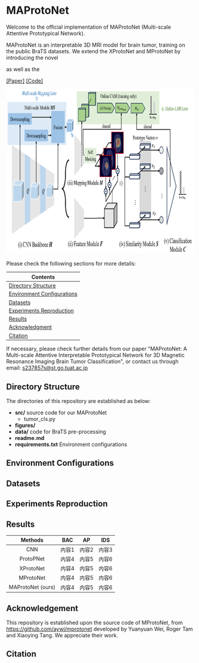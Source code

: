 # MAProtoNet
Welcome to the official implementation of MAProtoNet (Multi-scale Attentive Prototypical Network).

MAProtoNet is an interpretable 3D MRI model for brain tumor, training on the public BraTS datasets. We extend the XProtoNet and MProtoNet by introducing the novel 
<!-- quadruplet attention layers -->
as well as the 
<!-- multi-scale module. -->

[[Paper]]()
[[Code]](https://github.com/TUAT-Novice/maprotonet)

<img src="figures/framework.png" alt="Framework of MAProtoNet" width="901.8" height="441.45">

Please check the following sections for more details:

| Contents |
| ---- |
| [Directory Structure](#Structure) |
| [Environment Configurations](#Environment) |
| [Datasets](#Datasets) |
| [Experiments Reproduction](#Experiments) |
| [Results](#Results) |
| [Acknowledgment](#Acknowledgemen) |
| [Citation](#Citation) |

If necessary, please check further details from our paper "MAProtoNet: A Multi-scale Attentive Interpretable Prototypical Network for 3D Magnetic Resonance Imaging Brain Tumor Classification", or contact us through email: s237857s@st.go.tuat.ac.jp




## Directory Structure <a id="Structure"></a>
The directories of this repository are established as below:
* **src/** source code for our MAProtoNet
  * tumor_cls.py
* **figures/** 
* **data/** code for BraTS pre-processing 
* **readme.md**
* **requirements.txt** Environment configurations



## Environment Configurations <a id="Environment"></a>




## Datasets <a id="Datasets"></a>




## Experiments Reproduction <a id="Experiments"></a>




## Results <a id="Results"></a>
| Methods           | BAC | AP | IDS |
|:-----------------:|:-----:|:----:|:-----:|
| CNN               | 内容1 | 内容2 | 内容3 |
| ProtoPNet         | 内容4 | 内容5 | 内容6 |
| XProtoNet         | 内容4 | 内容5 | 内容6 |
| MProtoNet         | 内容4 | 内容5 | 内容6 |
| MAProtoNet (ours) | 内容4 | 内容5 | 内容6 |




## Acknowledgement <a id="Acknowledgement"></a>
This repository is established upon the source code of MProtoNet, from https://github.com/aywi/mprotonet developed by Yuanyuan Wei, Roger Tam and Xiaoying Tang. We appreciate their work.





## Citation <a id="Citation"></a>

